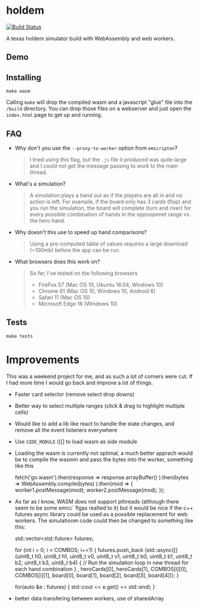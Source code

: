 # holdem

[![Build Status](https://travis-ci.org/ChrisZieba/holdem.svg)](https://travis-ci.org/ChrisZieba/holdem)

A texas holdem simulator build with WebAssembly and web workers.

Demo
---

Installing
---

```
make wasm
```

Calling `make` will drop the compiled wasm and a javascript "glue" file into the `/build` directory. You can drop those files on a webserver and just open the `index.html` page to get up and running.


FAQ
---
* Why don't you use the `--proxy-to-worker` option from `emscripten`?
  > I tried using this flag, but the `.js` file it produced was quite large and I could not get the message passing to work to the main thread.

* What's a simulation?
  > A simulation plays a hand out as if the players are all in and no action is left. For example, if the board only has 3 cards (flop) and you run the simulation, the board will complete (turn and river) for every possible combination of hands in the oppoopenet range vs. the hero hand.

* Why doesn't this use to speed up hand comparisons?
  > Using a pre-computed table of values requires a large download (~100mb) before the app can be run.

* What browsers does this work on?
  > So far, I've tested on the following browsers  
  > 
  >  * FireFox 57 (Mac OS 10, Ubuntu 16.04, Windows 10)
  >  * Chrome 61 (Mac OS 10, Windows 10, Android 6)
  >  * Safari 11 (Mac OS 10)
  >  * Microsoft Edge 16 (Windows 10)


Tests
---

```
make tests
```


# Improvements

This was a weekend project for me, and as such a lot of corners were cut. If I had more time I would go back and improve a lot of things.


- Faster card selector (remove select drop downs)
- Better way to select multiple ranges (click & drag to highlight multiple cells)
- Would like to add a lib like react to handle the state changes, and remove all the event listeners everywhere
- Use `SIDE_MODULE`  ()[] to load wasm as side module
- Loading the wasm is currently not optimal, a much better apprach would be to compile the wasmm and pass the bytes into the worker, something like this


     fetch('go.wasm').then(response =>
       response.arrayBuffer()
     ).then(bytes =>
       WebAssembly.compile(bytes)
     ).then(mod => {
       worker1.postMessage(mod);
       worker2.postMessage(mod);
     });

- As far as I know, WASM does not support pthreads (although there seem to be some emcc` flgas realted to it) but it would be nice if the c++ futures async library could be used as
a possible replacement for web workers. The simulationm code could then be changed to something like this:

    std::vector<std::future<int>> futures;

    for (int i = 0; i < COMBOS; i+=1) {
      futures.push_back (std::async([](uint8_t h0, uint8_t h1, uint8_t v0, uint8_t v1, uint8_t b0, uint8_t b1, uint8_t b2, uint8_t b3, uint8_t b4) {
        // Run the simulation loop in new thread for each hand combination
      } , heroCards[0], heroCards[1], COMBOS[i][0], COMBOS[i][1], board[0], board[1], board[2], board[3], board[4]));
    }

    for(auto &e : futures) {
      std::cout << e.get() << std::endl;
    }

- better data transfering between workers, use of sharedArray
